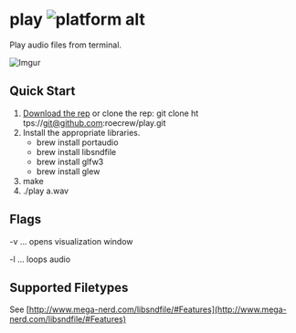# play ![platform alt](https://img.shields.io/badge/platform-macOS-blue.svg?style=flat)
Play audio files from terminal.

![Imgur](https://i.imgur.com/0YHDKpW.png)

## Quick Start

1. [Download the rep](https://github.com/roecrew/play/archive/master.zip) or clone the rep: git clone ht&#8203;tps://git@github.com:roecrew/play.git
2. Install the appropriate libraries.
   * brew install portaudio
   * brew install libsndfile
   * brew install glfw3
   * brew install glew
3. make
4. ./play a.wav

## Flags

-v ... opens visualization window

-l ... loops audio

## Supported Filetypes

See [http://www.mega-nerd.com/libsndfile/#Features](http://www.mega-nerd.com/libsndfile/#Features)
